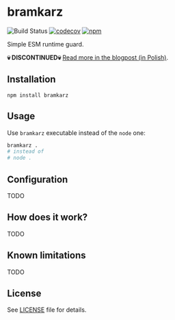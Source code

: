 # bramkarz

![Build Status](https://github.com/Comandeer/bramkarz/workflows/CI/badge.svg) [![codecov](https://codecov.io/gh/Comandeer/bramkarz/branch/main/graph/badge.svg)](https://codecov.io/gh/Comandeer/bramkarz) [![npm ](https://img.shields.io/npm/v/bramkarz.svg)](https://npmjs.com/package/bramkarz)

Simple ESM runtime guard.

**💀 DISCONTINUED💀** [Read more in the blogpost (in Polish)](https://blog.comandeer.pl/bramkarz-na-urlopie.html).

## Installation

```shell
npm install bramkarz
```

## Usage

Use `bramkarz` executable instead of the `node` one:

```bash
bramkarz .
# instead of
# node .
```

## Configuration

TODO

## How does it work?

TODO

## Known limitations

TODO

## License

See [LICENSE](./LICENSE) file for details.
